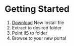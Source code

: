 # Getting Started

1. [Download](https://github.com/jonhenning/videre/releases) New Install file
2. Extract to desired folder
3. Point IIS to folder
4. Browse to your new portal

<IframeComponent src="//www.youtube.com/embed/mPcPWKD5iFM" />
